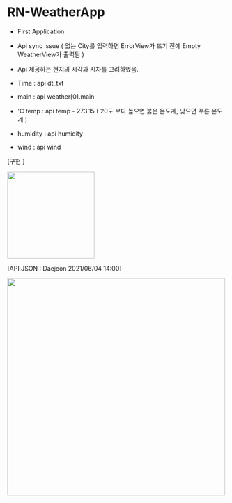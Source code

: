 # RN-WeatherApp
 - First Application
 - Api sync issue ( 없는 City를 입력하면 ErrorView가 뜨기 전에 Empty WeatherView가 출력됨 )
 - Api 제공하는 현지의 시각과 시차를 고려하였음.


 - Time : api dt_txt
 - main : api weather[0].main
 - 'C temp : api temp - 273.15    ( 20도 보다 높으면 붉은 온도계, 낮으면 푸른 온도계 )
 - humidity : api humidity
 - wind : api wind




[구현 ]

<img src="https://user-images.githubusercontent.com/73640793/120756480-42914300-c54a-11eb-9b82-84ebc3de18f2.gif" width="200" >




[API JSON : Daejeon 2021/06/04 14:00]

<img src="https://user-images.githubusercontent.com/73640793/120752521-d19b5c80-c544-11eb-92c6-3eec06ec91e5.png" width="500" >

